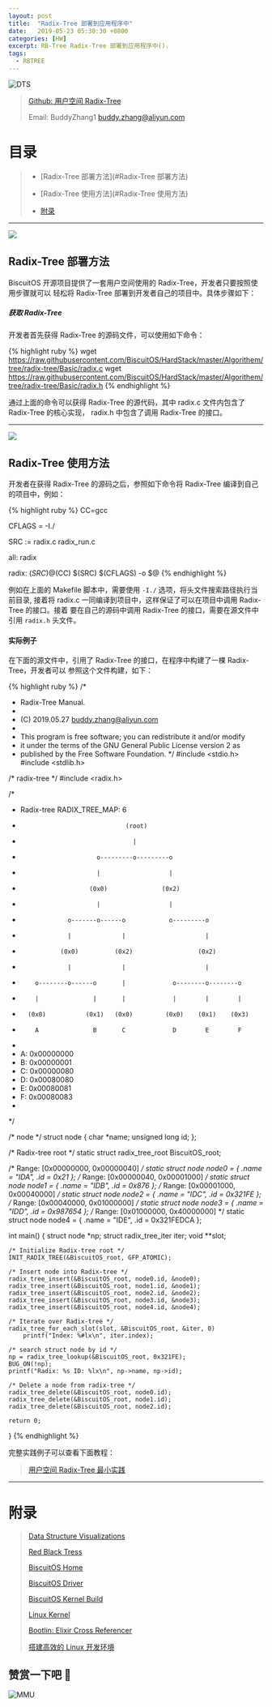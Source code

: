 ```yaml
---
layout: post
title:  "Radix-Tree 部署到应用程序中"
date:   2019-05-23 05:30:30 +0800
categories: [HW]
excerpt: RB-Tree Radix-Tree 部署到应用程序中().
tags:
  - RBTREE
---
```


![DTS](https://raw.githubusercontent.com/EmulateSpace/PictureSet/master/BiscuitOS/kernel/IND00000Q.jpg)

> [Github: 用户空间 Radix-Tree](https://github.com/BiscuitOS/HardStack/tree/master/Algorithem/tree/radix-tree/Basic)
>
> Email: BuddyZhang1 <buddy.zhang@aliyun.com>

# 目录

> - [Radix-Tree 部署方法](#Radix-Tree 部署方法)
>
> - [Radix-Tree 使用方法](#Radix-Tree 使用方法)
>
> - [附录](#附录)

-----------------------------------
<span id="Radix-Tree 部署方法"></span>

![](https://raw.githubusercontent.com/EmulateSpace/PictureSet/master/BiscuitOS/kernel/IND00000P.jpg)

## Radix-Tree 部署方法

BiscuitOS 开源项目提供了一套用户空间使用的 Radix-Tree，开发者只要按照使用步骤就可以
轻松将 Radix-Tree 部署到开发者自己的项目中。具体步骤如下：

##### 获取 Radix-Tree

开发者首先获得 Radix-Tree 的源码文件，可以使用如下命令：

{% highlight ruby %}
wget https://raw.githubusercontent.com/BiscuitOS/HardStack/master/Algorithem/tree/radix-tree/Basic/radix.c
wget https://raw.githubusercontent.com/BiscuitOS/HardStack/master/Algorithem/tree/radix-tree/Basic/radix.h
{% endhighlight %}

通过上面的命令可以获得 Radix-Tree 的源代码，其中 radix.c 文件内包含了 Radix-Tree 的核心实现，
radix.h 中包含了调用 Radix-Tree 的接口。

------------------------------
<span id="Radix-Tree使用方法"></span>

![](https://raw.githubusercontent.com/EmulateSpace/PictureSet/master/BiscuitOS/kernel/IND00000K.jpg)

## Radix-Tree 使用方法

开发者在获得 Radix-Tree 的源码之后，参照如下命令将 Radix-Tree 编译到自己的项目中，例如：

{% highlight ruby %}
CC=gcc

CFLAGS = -I./

SRC := radix.c radix_run.c

all: radix

radix: $(SRC)
	@$(CC) $(SRC) $(CFLAGS) -o $@
{% endhighlight %}

例如在上面的 Makefile 脚本中，需要使用 `-I./` 选项，将头文件搜索路径执行当前目录,
接着将 radix.c 一同编译到项目中，这样保证了可以在项目中调用 Radix-Tree 的接口。接着
要在自己的源码中调用 Radix-Tree 的接口，需要在源文件中引用 `radix.h` 头文件。

#### 实际例子

在下面的源文件中，引用了 Radix-Tree 的接口，在程序中构建了一棵 Radix-Tree，开发者可以
参照这个文件构建，如下：

{% highlight ruby %}
/*
 * Radix-Tree Manual.
 *
 * (C) 2019.05.27 <buddy.zhang@aliyun.com>
 *
 * This program is free software; you can redistribute it and/or modify
 * it under the terms of the GNU General Public License version 2 as
 * published by the Free Software Foundation.
 */
#include <stdio.h>
#include <stdlib.h>

/* radix-tree */
#include <radix.h>

/*
 * Radix-tree                                             RADIX_TREE_MAP: 6
 *                                  (root)
 *                                    |
 *                          o---------o---------o
 *                          |                   |
 *                        (0x0)               (0x2)
 *                          |                   |
 *                  o-------o------o            o---------o
 *                  |              |                      |
 *                (0x0)          (0x2)                  (0x2)
 *                  |              |                      |
 *         o--------o------o       |             o--------o--------o
 *         |               |       |             |        |        |
 *       (0x0)           (0x1)   (0x0)         (0x0)    (0x1)    (0x3)
 *         A               B       C             D        E        F
 *
 * A: 0x00000000
 * B: 0x00000001
 * C: 0x00000080
 * D: 0x00080080
 * E: 0x00080081
 * F: 0x00080083
 *
 */

/* node */
struct node {
	char *name;
	unsigned long id;
};

/* Radix-tree root */
static struct radix_tree_root BiscuitOS_root;

/* Range: [0x00000000, 0x00000040] */
static struct node node0 = { .name = "IDA", .id = 0x21 };
/* Range: [0x00000040, 0x00001000] */
static struct node node1 = { .name = "IDB", .id = 0x876 };
/* Range: [0x00001000, 0x00040000] */
static struct node node2 = { .name = "IDC", .id = 0x321FE };
/* Range: [0x00040000, 0x01000000] */
static struct node node3 = { .name = "IDD", .id = 0x987654 };
/* Range: [0x01000000, 0x40000000] */
static struct node node4 = { .name = "IDE", .id = 0x321FEDCA };

int main()
{
	struct node *np;
	struct radix_tree_iter iter;
	void **slot;

	/* Initialize Radix-tree root */
	INIT_RADIX_TREE(&BiscuitOS_root, GFP_ATOMIC);

	/* Insert node into Radix-tree */
	radix_tree_insert(&BiscuitOS_root, node0.id, &node0);
	radix_tree_insert(&BiscuitOS_root, node1.id, &node1);
	radix_tree_insert(&BiscuitOS_root, node2.id, &node2);
	radix_tree_insert(&BiscuitOS_root, node3.id, &node3);
	radix_tree_insert(&BiscuitOS_root, node4.id, &node4);

	/* Iterate over Radix-tree */
	radix_tree_for_each_slot(slot, &BiscuitOS_root, &iter, 0)
		printf("Index: %#lx\n", iter.index);

	/* search struct node by id */
	np = radix_tree_lookup(&BiscuitOS_root, 0x321FE);
	BUG_ON(!np);
	printf("Radix: %s ID: %lx\n", np->name, np->id);

	/* Delete a node from radix-tree */
	radix_tree_delete(&BiscuitOS_root, node0.id);
	radix_tree_delete(&BiscuitOS_root, node1.id);
	radix_tree_delete(&BiscuitOS_root, node2.id);

	return 0;
}
{% endhighlight %}

完整实践例子可以查看下面教程：

> [用户空间 Radix-Tree 最小实践](https://biscuitos.github.io/blog/Tree_RBTree/#%E7%BA%A2%E9%BB%91%E6%A0%91%E5%9C%A8%E5%BA%94%E7%94%A8%E7%A8%8B%E5%BA%8F%E4%B8%AD%E6%9C%80%E5%B0%8F%E5%AE%9E%E8%B7%B5)

-----------------------------------------------

# <span id="附录">附录</span>

> [Data Structure Visualizations](https://www.cs.usfca.edu/~galles/visualization/Algorithms.html)
>
> [Red Black Tress](https://biscuitos.github.io/blog/Tree_RBTree/)
>
> [BiscuitOS Home](https://biscuitos.github.io/)
>
> [BiscuitOS Driver](https://biscuitos.github.io/blog/BiscuitOS_Catalogue/)
>
> [BiscuitOS Kernel Build](https://biscuitos.github.io/blog/Kernel_Build/)
>
> [Linux Kernel](https://www.kernel.org/)
>
> [Bootlin: Elixir Cross Referencer](https://elixir.bootlin.com/linux/latest/source)
>
> [搭建高效的 Linux 开发环境](https://biscuitos.github.io/blog/Linux-debug-tools/)

## 赞赏一下吧 🙂

![MMU](https://raw.githubusercontent.com/EmulateSpace/PictureSet/master/BiscuitOS/kernel/HAB000036.jpg)

